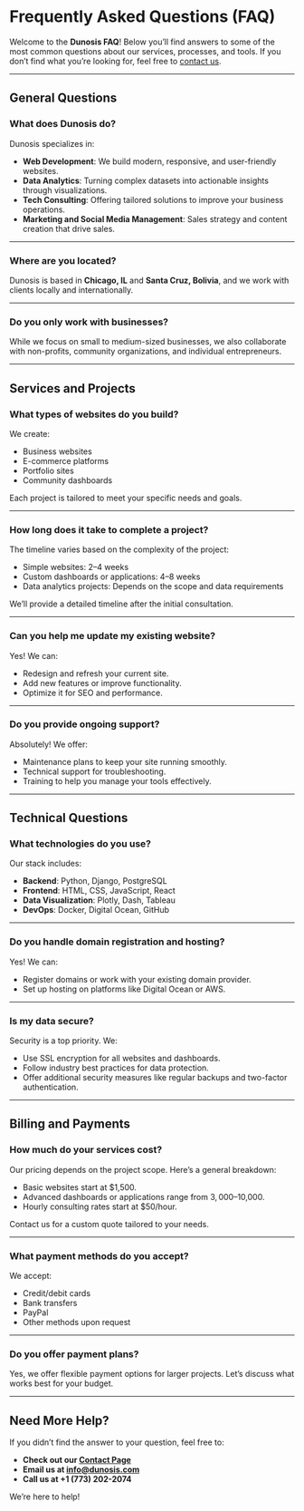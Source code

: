# Frequently Asked Questions (FAQ)

Welcome to the **Dunosis FAQ**! Below you’ll find answers to some of the most common questions about our services, processes, and tools. If you don’t find what you’re looking for, feel free to [contact us](/home/about/#contact-us).

---

## General Questions

### What does Dunosis do?
Dunosis specializes in:

- **Web Development**: We build modern, responsive, and user-friendly websites.
- **Data Analytics**: Turning complex datasets into actionable insights through visualizations.
- **Tech Consulting**: Offering tailored solutions to improve your business operations.
- **Marketing and Social Media Management**: Sales strategy and content creation that drive sales.

---

### Where are you located?
Dunosis is based in **Chicago, IL** and **Santa Cruz, Bolivia**, and we work with clients locally and internationally.

---

### Do you only work with businesses?
While we focus on small to medium-sized businesses, we also collaborate with non-profits, community organizations, and individual entrepreneurs.

---

## Services and Projects

### What types of websites do you build?
We create:

- Business websites
- E-commerce platforms
- Portfolio sites
- Community dashboards

Each project is tailored to meet your specific needs and goals.

---

### How long does it take to complete a project?
The timeline varies based on the complexity of the project:

- Simple websites: 2–4 weeks
- Custom dashboards or applications: 4–8 weeks
- Data analytics projects: Depends on the scope and data requirements

We’ll provide a detailed timeline after the initial consultation.

---

### Can you help me update my existing website?
Yes! We can:

- Redesign and refresh your current site.
- Add new features or improve functionality.
- Optimize it for SEO and performance.

---

### Do you provide ongoing support?
Absolutely! We offer:

- Maintenance plans to keep your site running smoothly.
- Technical support for troubleshooting.
- Training to help you manage your tools effectively.

---

## Technical Questions

### What technologies do you use?
Our stack includes:

- **Backend**: Python, Django, PostgreSQL
- **Frontend**: HTML, CSS, JavaScript, React
- **Data Visualization**: Plotly, Dash, Tableau
- **DevOps**: Docker, Digital Ocean, GitHub

---

### Do you handle domain registration and hosting?
Yes! We can:

- Register domains or work with your existing domain provider.
- Set up hosting on platforms like Digital Ocean or AWS.

---

### Is my data secure?
Security is a top priority. We:

- Use SSL encryption for all websites and dashboards.
- Follow industry best practices for data protection.
- Offer additional security measures like regular backups and two-factor authentication.

---

## Billing and Payments

### How much do your services cost?
Our pricing depends on the project scope. Here’s a general breakdown:

- Basic websites start at $1,500.
- Advanced dashboards or applications range from $3,000–$10,000.
- Hourly consulting rates start at $50/hour.

Contact us for a custom quote tailored to your needs.

---

### What payment methods do you accept?
We accept:

- Credit/debit cards
- Bank transfers
- PayPal
- Other methods upon request

---

### Do you offer payment plans?
Yes, we offer flexible payment options for larger projects. Let’s discuss what works best for your budget.

---

## Need More Help?

If you didn’t find the answer to your question, feel free to:

- **Check out our [Contact Page](http://www.dunosis.com)**
- **Email us at [info@dunosis.com](mailto:info@dunosis.com)**
- **Call us at +1 (773) 202-2074**

We’re here to help!